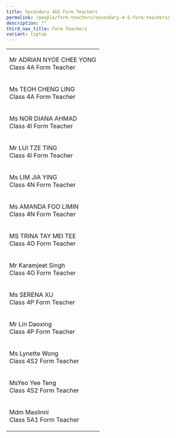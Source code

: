 ```yaml
---
title: Secondary 4&5 Form Teachers
permalink: /people/form-teachers/secondary-4-5-form-teachers/
description: ""
third_nav_title: Form Teachers
variant: tiptap
---
```

<table style="minWidth: 25px">
<colgroup>
<col>
</colgroup>
<tbody>
<tr>
<td rowspan="1" colspan="1">
<p>Mr ADRIAN NYOE CHEE YONG
<br>Class 4A Form Teacher</p>
</td>
</tr>
<tr>
<td rowspan="1" colspan="1">
<p>Ms TEOH CHENG LING
<br>Class 4A Form Teacher</p>
</td>
</tr>
<tr>
<td rowspan="1" colspan="1">
<p>Ms NOR DIANA AHMAD
<br>Class 4I Form Teacher</p>
</td>
</tr>
<tr>
<td rowspan="1" colspan="1">
<p>Mr LUI TZE TING
<br>Class 4I Form Teacher</p>
</td>
</tr>
<tr>
<td rowspan="1" colspan="1">
<p>Ms LIM JIA YING
<br>Class 4N Form Teacher</p>
</td>
</tr>
<tr>
<td rowspan="1" colspan="1">
<p>Ms AMANDA FOO LIMIN
<br>Class 4N Form Teacher</p>
</td>
</tr>
<tr>
<td rowspan="1" colspan="1">
<p>MS TRINA TAY MEI TEE
<br>Class 4O&nbsp;Form Teacher</p>
</td>
</tr>
<tr>
<td rowspan="1" colspan="1">
<p>Mr Karamjeet Singh
<br>Class 4O Form Teacher</p>
</td>
</tr>
<tr>
<td rowspan="1" colspan="1">
<p>Ms SERENA XU
<br>Class 4P Form Teacher</p>
</td>
</tr>
<tr>
<td rowspan="1" colspan="1">
<p>Mr Lin Daoxing
<br>Class 4P Form Teacher</p>
</td>
</tr>
<tr>
<td rowspan="1" colspan="1">
<p>Ms Lynette Wong
<br>Class 4S2 Form Teacher
<br>
</p>
</td>
</tr>
<tr>
<td rowspan="1" colspan="1">
<p>MsYeo Yee Teng
<br>Class 4S2 Form Teacher</p>
</td>
</tr>
<tr>
<td rowspan="1" colspan="1">
<p>Mdm Maslinni
<br>Class 5A1 Form Teacher</p>
</td>
</tr>
</tbody>
</table>
<p></p>